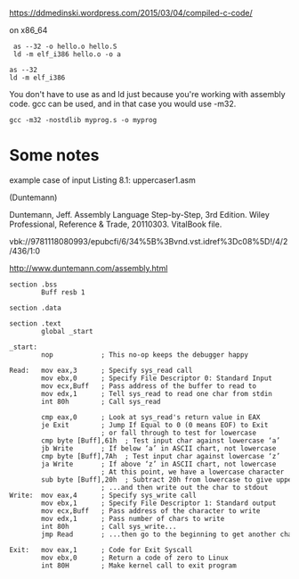 https://ddmedinski.wordpress.com/2015/03/04/compiled-c-code/


on x86_64
```
 as --32 -o hello.o hello.S
 ld -m elf_i386 hello.o -o a
```


```
as --32
ld -m elf_i386
```

You don't have to use as and ld just because you're working with assembly code. gcc can be used, and in that case you would use -m32.

```
gcc -m32 -nostdlib myprog.s -o myprog
```

# Some notes

example case of input Listing 8.1: uppercaser1.asm 


 (Duntemann)

Duntemann, Jeff. Assembly Language Step-by-Step,  3rd Edition. Wiley Professional, Reference & Trade, 20110303.  VitalBook file.

vbk://9781118080993/epubcfi/6/34%5B%3Bvnd.vst.idref%3Dc08%5D!/4/2/436/1:0

http://www.duntemann.com/assembly.html


```
section .bss
        Buff resb 1
 
section .data
 
section .text
        global _start
 
_start:
        nop            ; This no-op keeps the debugger happy
 
Read:   mov eax,3      ; Specify sys_read call
        mov ebx,0      ; Specify File Descriptor 0: Standard Input
        mov ecx,Buff   ; Pass address of the buffer to read to
        mov edx,1      ; Tell sys_read to read one char from stdin
        int 80h        ; Call sys_read
 
        cmp eax,0      ; Look at sys_read's return value in EAX
        je Exit        ; Jump If Equal to 0 (0 means EOF) to Exit
                       ; or fall through to test for lowercase
        cmp byte [Buff],61h  ; Test input char against lowercase ‘a’
        jb Write       ; If below ‘a’ in ASCII chart, not lowercase
        cmp byte [Buff],7Ah  ; Test input char against lowercase ‘z’
        ja Write       ; If above ‘z’ in ASCII chart, not lowercase
                       ; At this point, we have a lowercase character
        sub byte [Buff],20h  ; Subtract 20h from lowercase to give uppercase...
                       ; ...and then write out the char to stdout
Write:  mov eax,4      ; Specify sys_write call
        mov ebx,1      ; Specify File Descriptor 1: Standard output
        mov ecx,Buff   ; Pass address of the character to write
        mov edx,1      ; Pass number of chars to write
        int 80h        ; Call sys_write...
        jmp Read       ; ...then go to the beginning to get another character
 
Exit:   mov eax,1      ; Code for Exit Syscall
        mov ebx,0      ; Return a code of zero to Linux
        int 80H        ; Make kernel call to exit program

```
